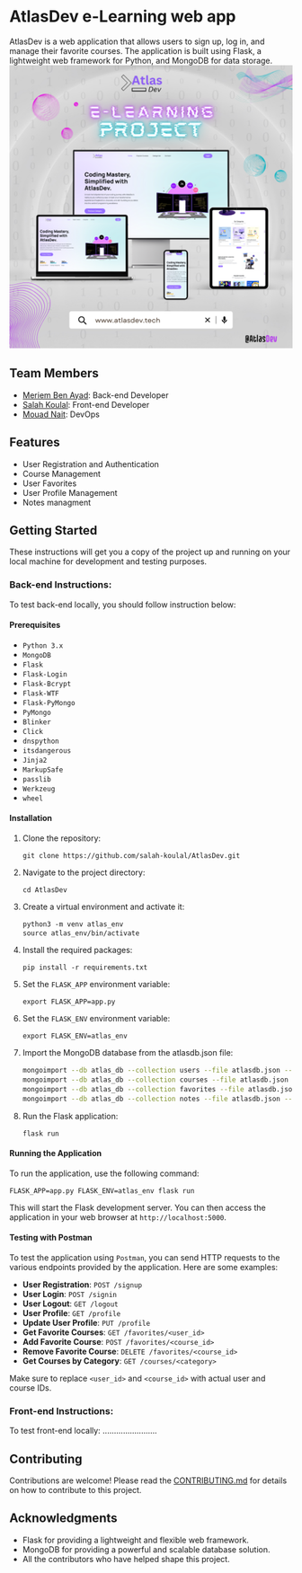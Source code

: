 # AtlasDev e-Learning web app

AtlasDev is a web application that allows users to sign up, log in, and manage their favorite courses. The application is built using Flask, a lightweight web framework for Python, and MongoDB for data storage.
<img src="./Minimalist Neutral AtlasDev.png" width="800">
## Team Members

- [Meriem Ben Ayad](https://www.linkedin.com/in/meriem-benayad/): Back-end Developer
- [Salah Koulal](https://www.linkedin.com/in/salah-koulal-ab2523264/): Front-end Developer
- [Mouad Nait](https://www.linkedin.com/in/mouad-nait-si-017b73200/): DevOps

## Features

- User Registration and Authentication
- Course Management
- User Favorites
- User Profile Management
- Notes managment

## Getting Started

These instructions will get you a copy of the project up and running on your local machine for development and testing purposes.

### Back-end Instructions:

To test back-end locally, you should follow instruction below:

#### Prerequisites

- `Python 3.x`
- `MongoDB`
- `Flask`
- `Flask-Login`
- `Flask-Bcrypt`
- `Flask-WTF`
- `Flask-PyMongo`
- `PyMongo`
- `Blinker`
- `Click`
- `dnspython`
- `itsdangerous`
- `Jinja2`
- `MarkupSafe`
- `passlib`
- `Werkzeug`
- `wheel`

#### Installation

1. Clone the repository:

   ```
   git clone https://github.com/salah-koulal/AtlasDev.git
   ```

2. Navigate to the project directory:

   ```
   cd AtlasDev
   ```

3. Create a virtual environment and activate it:

   ```
   python3 -m venv atlas_env
   source atlas_env/bin/activate
   ```

4. Install the required packages:

   ```
   pip install -r requirements.txt
   ```

5. Set the `FLASK_APP` environment variable:

   ```
   export FLASK_APP=app.py
   ```

6. Set the `FLASK_ENV` environment variable:

   ```
   export FLASK_ENV=atlas_env
   ```

7. Import the MongoDB database from the atlasdb.json file:

   ```sh
   mongoimport --db atlas_db --collection users --file atlasdb.json --jsonArray
   mongoimport --db atlas_db --collection courses --file atlasdb.json --jsonArray
   mongoimport --db atlas_db --collection favorites --file atlasdb.json --jsonArray
   mongoimport --db atlas_db --collection notes --file atlasdb.json --jsonArray
   ```

8. Run the Flask application:
   ```
   flask run
   ```

#### Running the Application

To run the application, use the following command:

```
FLASK_APP=app.py FLASK_ENV=atlas_env flask run
```

This will start the Flask development server. You can then access the application in your web browser at `http://localhost:5000`.

#### Testing with Postman

To test the application using `Postman`, you can send HTTP requests to the various endpoints provided by the application. Here are some examples:

- **User Registration**: `POST /signup`
- **User Login**: `POST /signin`
- **User Logout**: `GET /logout`
- **User Profile**: `GET /profile`
- **Update User Profile**: `PUT /profile`
- **Get Favorite Courses**: `GET /favorites/<user_id>`
- **Add Favorite Course**: `POST /favorites/<course_id>`
- **Remove Favorite Course**: `DELETE /favorites/<course_id>`
- **Get Courses by Category**: `GET /courses/<category>`

Make sure to replace `<user_id>` and `<course_id>` with actual user and course IDs.

### Front-end Instructions:

To test front-end locally: ........................

## Contributing

Contributions are welcome! Please read the [CONTRIBUTING.md](CONTRIBUTING.md) for details on how to contribute to this project.

## Acknowledgments

- Flask for providing a lightweight and flexible web framework.
- MongoDB for providing a powerful and scalable database solution.
- All the contributors who have helped shape this project.
